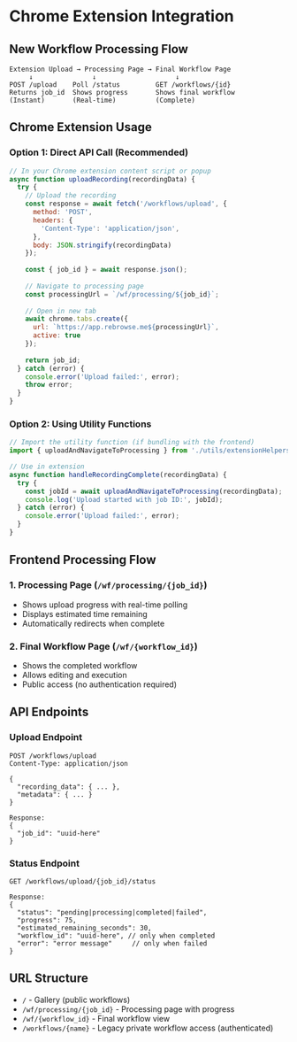 # Chrome Extension Integration

## New Workflow Processing Flow

```
Extension Upload → Processing Page → Final Workflow Page
     ↓               ↓                    ↓
POST /upload    Poll /status         GET /workflows/{id}
Returns job_id  Shows progress       Shows final workflow
(Instant)       (Real-time)          (Complete)
```

## Chrome Extension Usage

### Option 1: Direct API Call (Recommended)
```javascript
// In your Chrome extension content script or popup
async function uploadRecording(recordingData) {
  try {
    // Upload the recording
    const response = await fetch('/workflows/upload', {
      method: 'POST',
      headers: {
        'Content-Type': 'application/json',
      },
      body: JSON.stringify(recordingData)
    });
    
    const { job_id } = await response.json();
    
    // Navigate to processing page
    const processingUrl = `/wf/processing/${job_id}`;
    
    // Open in new tab
    await chrome.tabs.create({
      url: `https://app.rebrowse.me${processingUrl}`,
      active: true
    });
    
    return job_id;
  } catch (error) {
    console.error('Upload failed:', error);
    throw error;
  }
}
```

### Option 2: Using Utility Functions
```javascript
// Import the utility function (if bundling with the frontend)
import { uploadAndNavigateToProcessing } from './utils/extensionHelpers';

// Use in extension
async function handleRecordingComplete(recordingData) {
  try {
    const jobId = await uploadAndNavigateToProcessing(recordingData);
    console.log('Upload started with job ID:', jobId);
  } catch (error) {
    console.error('Upload failed:', error);
  }
}
```

## Frontend Processing Flow

### 1. Processing Page (`/wf/processing/{job_id}`)
- Shows upload progress with real-time polling
- Displays estimated time remaining
- Automatically redirects when complete

### 2. Final Workflow Page (`/wf/{workflow_id}`)
- Shows the completed workflow
- Allows editing and execution
- Public access (no authentication required)

## API Endpoints

### Upload Endpoint
```
POST /workflows/upload
Content-Type: application/json

{
  "recording_data": { ... },
  "metadata": { ... }
}

Response:
{
  "job_id": "uuid-here"
}
```

### Status Endpoint
```
GET /workflows/upload/{job_id}/status

Response:
{
  "status": "pending|processing|completed|failed",
  "progress": 75,
  "estimated_remaining_seconds": 30,
  "workflow_id": "uuid-here", // only when completed
  "error": "error message"     // only when failed
}
```

## URL Structure

- `/` - Gallery (public workflows)
- `/wf/processing/{job_id}` - Processing page with progress
- `/wf/{workflow_id}` - Final workflow view
- `/workflows/{name}` - Legacy private workflow access (authenticated) 
